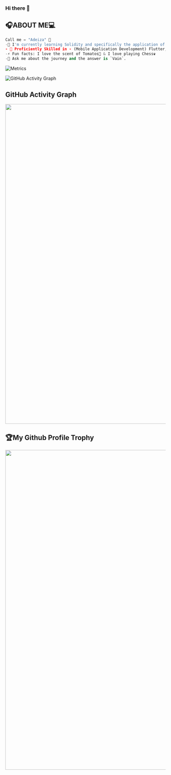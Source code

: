 ### Hi there 👋

## 🎧ABOUT ME💻

```python
Call me = "Adeiza" 🤗
-🌱 I'm currently learning Solidity and specifically the application of Zero-Knowledge Proof 💫.
- 🌌 Proficiently Skilled in - (Mobile Application Development) Flutter, Dart (Data Analysis) - Python, Numpy, Pandas, PyTorch (Databases) - SQL, MySql.
-⚡ Fun facts: I love the scent of Tomatos🍅 & I love playing Chess♛
-💬 Ask me about the journey and the answer is `Vain`.
```

![Metrics](https://metrics.lecoq.io/EmmanuelAdeiza?template=classic&base.community=0&languages=1&achievements=1&repositories=1&introduction=1&base.indepth=false&base.hireable=false&repositories=100&repositories.batch=100&repositories.forks=false&repositories.affiliations=owner&languages.limit=8&languages.threshold=0%25&languages.other=false&languages.colors=github&languages.sections=most-used&languages.indepth=false&languages.analysis.timeout=15&languages.categories=markup%2C%20programming&languages.recent.categories=markup%2C%20programming&languages.recent.load=300&languages.recent.days=14&achievements.threshold=C&achievements.secrets=true&achievements.display=compact&achievements.limit=0&introduction.title=true&config.timezone=Africa%2FAccra)

![GitHub Activity Graph]([https://activity-graph.herokuapp.com/graph?username=Adeiza&theme=dracula](https://activity-graph.herokuapp.com/graph?username=EmmanuelAdeiza&theme=dracula))


<h2>GitHub Activity Graph</h2>
<img width=1000 src="https://activity-graph.herokuapp.com/graph?username=Adeiza&theme=dracula](https://activity-graph.herokuapp.com/graph?username=EmmanuelAdeiza&theme=dracula"/>

<h2>🏆My Github Profile Trophy</h2>
<img width=1000 src="https://github-profile-trophy.vercel.app/?username=EmmanuelAdeiza&column=7&theme=gruvbox&no-frame=true%22"/>
